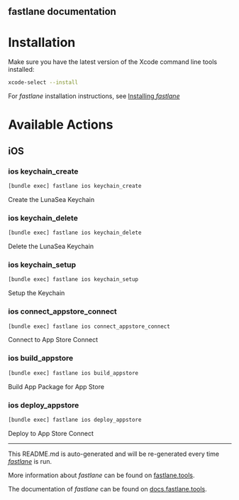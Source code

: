 fastlane documentation
----

# Installation

Make sure you have the latest version of the Xcode command line tools installed:

```sh
xcode-select --install
```

For _fastlane_ installation instructions, see [Installing _fastlane_](https://docs.fastlane.tools/#installing-fastlane)

# Available Actions

## iOS

### ios keychain_create

```sh
[bundle exec] fastlane ios keychain_create
```

Create the LunaSea Keychain

### ios keychain_delete

```sh
[bundle exec] fastlane ios keychain_delete
```

Delete the LunaSea Keychain

### ios keychain_setup

```sh
[bundle exec] fastlane ios keychain_setup
```

Setup the Keychain

### ios connect_appstore_connect

```sh
[bundle exec] fastlane ios connect_appstore_connect
```

Connect to App Store Connect

### ios build_appstore

```sh
[bundle exec] fastlane ios build_appstore
```

Build App Package for App Store

### ios deploy_appstore

```sh
[bundle exec] fastlane ios deploy_appstore
```

Deploy to App Store Connect

----

This README.md is auto-generated and will be re-generated every time [_fastlane_](https://fastlane.tools) is run.

More information about _fastlane_ can be found on [fastlane.tools](https://fastlane.tools).

The documentation of _fastlane_ can be found on [docs.fastlane.tools](https://docs.fastlane.tools).
